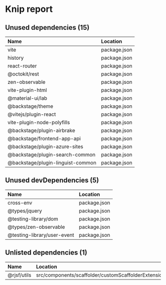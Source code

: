 # Knip report

## Unused dependencies (15)

| Name                              | Location     |
|:----------------------------------|:-------------|
| vite                              | package.json |
| history                           | package.json |
| react-router                      | package.json |
| @octokit/rest                     | package.json |
| zen-observable                    | package.json |
| vite-plugin-html                  | package.json |
| @material-ui/lab                  | package.json |
| @backstage/theme                  | package.json |
| @vitejs/plugin-react              | package.json |
| vite-plugin-node-polyfills        | package.json |
| @backstage/plugin-airbrake        | package.json |
| @backstage/frontend-app-api       | package.json |
| @backstage/plugin-azure-sites     | package.json |
| @backstage/plugin-search-common   | package.json |
| @backstage/plugin-linguist-common | package.json |

## Unused devDependencies (5)

| Name                        | Location     |
|:----------------------------|:-------------|
| cross-env                   | package.json |
| @types/jquery               | package.json |
| @testing-library/dom        | package.json |
| @types/zen-observable       | package.json |
| @testing-library/user-event | package.json |

## Unlisted dependencies (1)

| Name        | Location                                                 |
|:------------|:---------------------------------------------------------|
| @rjsf/utils | src/components/scaffolder/customScaffolderExtensions.tsx |


